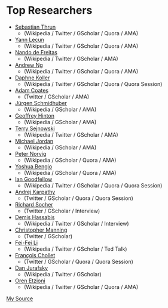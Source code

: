 # Top Researchers # 

 - [Sebastian Thrun]() 
   - (Wikipedia / Twitter / GScholar / Quora / AMA)
 - [Yann Lecun]() 
   - (Wikipedia / Twitter / GScholar / Quora / AMA)
 - [Nando de Freitas]() 
   - (Wikipedia / Twitter / GScholar / AMA)
 - [Andrew Ng]() 
   - (Wikipedia / Twitter / GScholar / Quora / AMA)
 - [Daphne Koller]() 
   - (Wikipedia / Twitter / GScholar / Quora / Quora Session)
 - [Adam Coates]() 
   - (Twitter / GScholar / AMA)
 - [Jürgen Schmidhuber]() 
   - (Wikipedia / GScholar / AMA)
 - [Geoffrey Hinton]() 
   - (Wikipedia / GScholar / AMA)
 - [Terry Sejnowski]() 
   - (Wikipedia / Twitter / GScholar / AMA)
 - [Michael Jordan]() 
   - (Wikipedia / GScholar / AMA)
 - [Peter Norvig]() 
   - (Wikipedia / GScholar / Quora / AMA)
 - [Yoshua Bengio]() 
   - (Wikipedia / GScholar / Quora / AMA)
 - [Ian Goodfellow]() 
   - (Wikipedia / Twitter / GScholar / Quora / Quora Session)
 - [Andrej Karpathy]() 
   - (Twitter / GScholar / Quora / Quora Session)
 - [Richard Socher]() 
   - (Twitter / GScholar / Interview)
 - [Demis Hassabis]() 
   - (Wikipedia / Twitter / GScholar / Interview)
 - [Christopher Manning]() 
   - (Twitter / GScholar)
 - [Fei-Fei Li]() 
   - (Wikipedia / Twitter / GScholar / Ted Talk)
 - [François Chollet]() 
   - (Twitter / GScholar / Quora / Quora Session)
 - [Dan Jurafsky]() 
   - (Wikipedia / Twitter / GScholar)
 - [Oren Etzioni]() 
   - (Wikipedia / Twitter / GScholar / Quora / AMA)



[My Source](https://unsupervisedmethods.com/my-curated-list-of-ai-and-machine-learning-resources-from-around-the-web-9a97823b8524)
